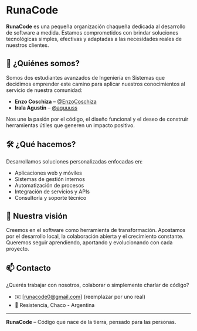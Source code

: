 # RunaCode

**RunaCode** es una pequeña organización chaqueña dedicada al desarrollo de software a medida. Estamos comprometidos con brindar soluciones tecnológicas simples, efectivas y adaptadas a las necesidades reales de nuestros clientes.

## 👥 ¿Quiénes somos?

Somos dos estudiantes avanzados de Ingeniería en Sistemas que decidimos emprender este camino para aplicar nuestros conocimientos al servicio de nuestra comunidad:

- **Enzo Coschiza** – [@EnzoCoschiza](https://github.com/EnzoCoschiza)  
- **Irala Agustín** – [@aguuuss](https://github.com/aguuuss)

Nos une la pasión por el código, el diseño funcional y el deseo de construir herramientas útiles que generen un impacto positivo.

## 🛠️ ¿Qué hacemos?

Desarrollamos soluciones personalizadas enfocadas en:

- Aplicaciones web y móviles
- Sistemas de gestión internos
- Automatización de procesos
- Integración de servicios y APIs
- Consultoría y soporte técnico

## 🌱 Nuestra visión

Creemos en el software como herramienta de transformación. Apostamos por el desarrollo local, la colaboración abierta y el crecimiento constante. Queremos seguir aprendiendo, aportando y evolucionando con cada proyecto.

## 📫 Contacto

¿Querés trabajar con nosotros, colaborar o simplemente charlar de código?

- ✉️ [runacode0@gmail.com] (reemplazar por uno real)
- 📍 Resistencia, Chaco - Argentina

---

**RunaCode** – Código que nace de la tierra, pensado para las personas.
